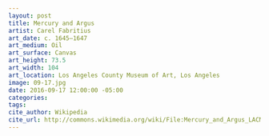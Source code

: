 ```yaml
---
layout: post
title: Mercury and Argus
artist: Carel Fabritius
art_date: c. 1645–1647
art_medium: Oil
art_surface: Canvas
art_height: 73.5
art_width: 104
art_location: Los Angeles County Museum of Art, Los Angeles
image: 09-17.jpg
date: 2016-09-17 12:00:00 -05:00
categories:
tags:
cite_author: Wikipedia
cite_url: http://commons.wikimedia.org/wiki/File:Mercury_and_Argus_LACMA_M.90.20.jpg
---
```

